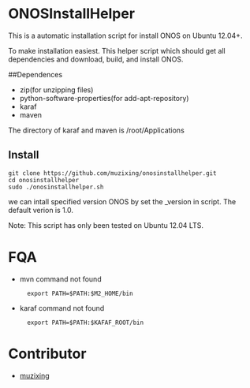 # ONOSInstallHelper

This is a automatic installation script for install ONOS on Ubuntu 12.04+.

To make installation easiest. This helper script which should get all dependencies and download, build, and install ONOS.


##Dependences

 * zip(for unzipping files)
 * python-software-properties(for add-apt-repository)
 * karaf
 * maven

The directory of karaf and maven is /root/Applications

## Install
	
	git clone https://github.com/muzixing/onosinstallhelper.git
	cd onosinstallhelper
	sudo ./onosinstallhelper.sh

we can intall specified version ONOS by set the \_version in script. The default verion is 1.0.

Note: This script has only been tested on Ubuntu 12.04 LTS.

# FQA

* mvn command not found
	
		export PATH=$PATH:$M2_HOME/bin

* karaf command not found
	
		export PATH=$PATH:$KAFAF_ROOT/bin
	

# Contributor

 * [muzixing](https://github.com/muzixing)


